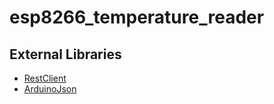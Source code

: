 # esp8266_temperature_reader

## External Libraries
+ [RestClient](https://github.com/dakaz/esp8266-restclient)
+ [ArduinoJson](https://github.com/bblanchon/ArduinoJson)
